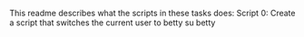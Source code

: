 This readme describes what the scripts in these tasks does:
Script 0: Create a script that switches the current user to betty
su betty